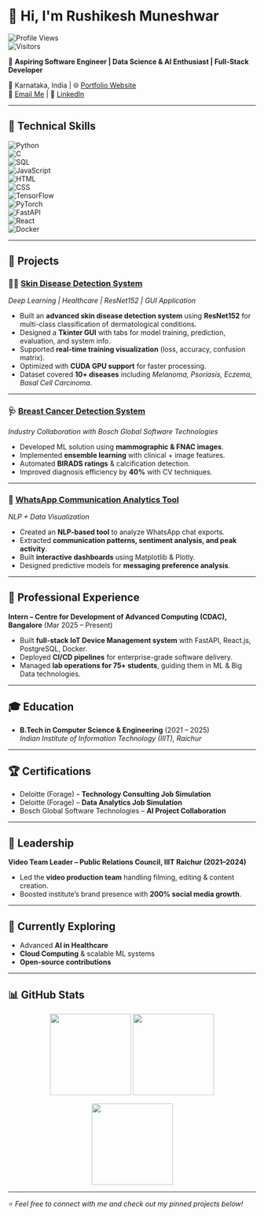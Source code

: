 # 👋 Hi, I'm Rushikesh Muneshwar  

![Profile Views](https://komarev.com/ghpvc/?username=Rushikesh-hub&label=Profile%20Views&color=0e75b6&style=flat)  
![Visitors](https://visitor-badge.laobi.icu/badge?page_id=Rushikesh-hub)  

🚀 **Aspiring Software Engineer | Data Science & AI Enthusiast | Full-Stack Developer**  

📍 Karnataka, India | 🌐 [Portfolio Website](https://rushikeshmuneshwar.in)  
📧 [Email Me](mailto:rushikeshmuneshwar2@gmail.com) | 🔗 [LinkedIn](https://linkedin.com/in/rushikesh-muneshwar)  

---

## 🔧 Technical Skills  

![Python](https://img.shields.io/badge/Python-3776AB?style=for-the-badge&logo=python&logoColor=white)  
![C](https://img.shields.io/badge/C-00599C?style=for-the-badge&logo=c&logoColor=white)  
![SQL](https://img.shields.io/badge/SQL-003B57?style=for-the-badge&logo=postgresql&logoColor=white)  
![JavaScript](https://img.shields.io/badge/JavaScript-F7DF1E?style=for-the-badge&logo=javascript&logoColor=black)  
![HTML](https://img.shields.io/badge/HTML5-E34F26?style=for-the-badge&logo=html5&logoColor=white)  
![CSS](https://img.shields.io/badge/CSS3-1572B6?style=for-the-badge&logo=css3&logoColor=white)  
![TensorFlow](https://img.shields.io/badge/TensorFlow-FF6F00?style=for-the-badge&logo=tensorflow&logoColor=white)  
![PyTorch](https://img.shields.io/badge/PyTorch-EE4C2C?style=for-the-badge&logo=pytorch&logoColor=white)  
![FastAPI](https://img.shields.io/badge/FastAPI-009688?style=for-the-badge&logo=fastapi&logoColor=white)  
![React](https://img.shields.io/badge/React-61DAFB?style=for-the-badge&logo=react&logoColor=black)  
![Docker](https://img.shields.io/badge/Docker-2496ED?style=for-the-badge&logo=docker&logoColor=white)  

---

## 📌 Projects  

### 🧑‍⚕️ [Skin Disease Detection System](#)  
*Deep Learning | Healthcare | ResNet152 | GUI Application*  
- Built an **advanced skin disease detection system** using **ResNet152** for multi-class classification of dermatological conditions.  
- Designed a **Tkinter GUI** with tabs for model training, prediction, evaluation, and system info.  
- Supported **real-time training visualization** (loss, accuracy, confusion matrix).  
- Optimized with **CUDA GPU support** for faster processing.  
- Dataset covered **10+ diseases** including *Melanoma, Psoriasis, Eczema, Basal Cell Carcinoma*.  

---

### 🩺 [Breast Cancer Detection System](#)  
*Industry Collaboration with Bosch Global Software Technologies*  
- Developed ML solution using **mammographic & FNAC images**.  
- Implemented **ensemble learning** with clinical + image features.  
- Automated **BIRADS ratings** & calcification detection.  
- Improved diagnosis efficiency by **40%** with CV techniques.  

---

### 💬 [WhatsApp Communication Analytics Tool](#)  
*NLP + Data Visualization*  
- Created an **NLP-based tool** to analyze WhatsApp chat exports.  
- Extracted **communication patterns, sentiment analysis, and peak activity**.  
- Built **interactive dashboards** using Matplotlib & Plotly.  
- Designed predictive models for **messaging preference analysis**.  

---

## 🏢 Professional Experience  

**Intern – Centre for Development of Advanced Computing (CDAC), Bangalore** (Mar 2025 – Present)  
- Built **full-stack IoT Device Management system** with FastAPI, React.js, PostgreSQL, Docker.  
- Deployed **CI/CD pipelines** for enterprise-grade software delivery.  
- Managed **lab operations for 75+ students**, guiding them in ML & Big Data technologies.  

---

## 🎓 Education  

- **B.Tech in Computer Science & Engineering** (2021 – 2025)  
  *Indian Institute of Information Technology (IIIT), Raichur*  

---

## 🏆 Certifications  

- Deloitte (Forage) – **Technology Consulting Job Simulation**  
- Deloitte (Forage) – **Data Analytics Job Simulation**  
- Bosch Global Software Technologies – **AI Project Collaboration**  

---

## 🎥 Leadership  

**Video Team Leader – Public Relations Council, IIIT Raichur (2021–2024)**  
- Led the **video production team** handling filming, editing & content creation.  
- Boosted institute’s brand presence with **200% social media growth**.  

---

## 🌱 Currently Exploring  

- Advanced **AI in Healthcare**  
- **Cloud Computing** & scalable ML systems  
- **Open-source contributions**  

---

## 📊 GitHub Stats  

<p align="center">
  <img src="https://github-readme-stats.vercel.app/api?username=Rushikesh-hub&show_icons=true&theme=tokyonight&hide_border=true" height="165" />
  <img src="https://github-readme-stats.vercel.app/api/top-langs/?username=Rushikesh-hub&layout=compact&theme=tokyonight&hide_border=true" height="165" />
</p>  

<p align="center">
  <img src="https://github-readme-streak-stats.herokuapp.com/?user=Rushikesh-hub&theme=tokyonight&hide_border=true" height="165" />
</p>  

---

⭐️ *Feel free to connect with me and check out my pinned projects below!*  
